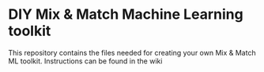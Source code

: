 # DIY Mix & Match Machine Learning toolkit
This repository contains the files needed for creating your own Mix & Match ML toolkit. Instructions can be found in the wiki
